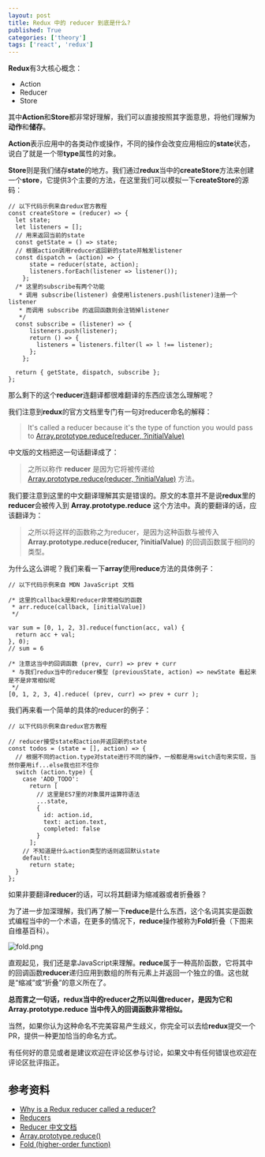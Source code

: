 ```yaml
---
layout: post
title: Redux 中的 reducer 到底是什么? 
published: True
categories: ['theory']
tags: ['react', 'redux']
---
```


**Redux**有3大核心概念：

*   Action
*   Reducer
*   Store

其中**Action**和**Store**都非常好理解，我们可以直接按照其字面意思，将他们理解为**动作**和**储存**。

<!--more-->

**Action**表示应用中的各类动作或操作，不同的操作会改变应用相应的**state**状态，说白了就是一个带**type**属性的对象。

**Store**则是我们储存**state**的地方。我们通过**redux**当中的**createStore**方法来创建一个**store**，它提供3个主要的方法，在这里我们可以模拟一下**createStore**的源码：

    // 以下代码示例来自redux官方教程
    const createStore = (reducer) => {
      let state;
      let listeners = [];
      // 用来返回当前的state
      const getState = () => state;
      // 根据action调用reducer返回新的state并触发listener
      const dispatch = (action) => {
          state = reducer(state, action);
          listeners.forEach(listener => listener());
        };
      /* 这里的subscribe有两个功能
       * 调用 subscribe(listener) 会使用listeners.push(listener)注册一个listener
       * 而调用 subscribe 的返回函数则会注销掉listener
       */
      const subscribe = (listener) => {
          listeners.push(listener);
          return () => {
            listeners = listeners.filter(l => l !== listener);
          };
        };
    
      return { getState, dispatch, subscribe };
    };
    

那么剩下的这个**reducer**连翻译都很难翻译的东西应该怎么理解呢？

我们注意到**redux**的官方文档里专门有一句对reducer命名的解释：

> It's called a reducer because it's the type of function you would pass to [Array.prototype.reduce(reducer, ?initialValue)](https://link.zhihu.com/?target=https%3A//developer.mozilla.org/en-US/docs/Web/JavaScript/Reference/Global_Objects/Array/Reduce)

中文版的文档把这一句话翻译成了：

> 之所以称作 **reducer** 是因为它将被传递给 [Array.prototype.reduce(reducer, ?initialValue)](https://link.zhihu.com/?target=https%3A//developer.mozilla.org/en-US/docs/Web/JavaScript/Reference/Global_Objects/Array/Reduce) 方法。

我们要注意到这里的中文翻译理解其实是错误的。原文的本意并不是说**redux**里的**reducer**会被传入到 **Array.prototype.reduce** 这个方法中。真的要翻译的话，应该翻译为：

> 之所以将这样的函数称之为reducer，是因为这种函数与被传入 **Array.prototype.reduce(reducer, ?initialValue)** 的回调函数属于相同的类型。

为什么这么讲呢？我们来看一下**array**使用**reduce**方法的具体例子：

    // 以下代码示例来自 MDN JavaScript 文档
    
    /* 这里的callback是和reducer非常相似的函数
     * arr.reduce(callback, [initialValue])
     */
    
    var sum = [0, 1, 2, 3].reduce(function(acc, val) {
      return acc + val;
    }, 0);
    // sum = 6
    
    /* 注意这当中的回调函数 (prev, curr) => prev + curr
     * 与我们redux当中的reducer模型 (previousState, action) => newState 看起来是不是非常相似呢
     */
    [0, 1, 2, 3, 4].reduce( (prev, curr) => prev + curr );
    

我们再来看一个简单的具体的reducer的例子：

    // 以下代码示例来自redux官方教程
    
    // reducer接受state和action并返回新的state
    const todos = (state = [], action) => {
      // 根据不同的action.type对state进行不同的操作，一般都是用switch语句来实现，当然你要用if...else我也拦不住你
      switch (action.type) {
        case 'ADD_TODO':
          return [
            // 这里是ES7里的对象展开运算符语法
            ...state,
            {
              id: action.id,
              text: action.text,
              completed: false
            }
          ];
        // 不知道是什么action类型的话则返回默认state
        default:
          return state;
      }
    };
    

如果非要翻译**reducer**的话，可以将其翻译为缩减器或者折叠器？

为了进一步加深理解，我们再了解一下**reduce**是什么东西，这个名词其实是函数式编程当中的一个术语，在更多的情况下，**reduce**操作被称为**Fold**折叠（下图来自维基百科）。

![fold.png](https://i.loli.net/2020/06/29/qH2J84ozIRNus5f.png)

直观起见，我们还是拿JavaScript来理解。**reduce**属于一种高阶函数，它将其中的回调函数**reducer**递归应用到数组的所有元素上并返回一个独立的值。这也就是“缩减”或“折叠”的意义所在了。

**总而言之一句话，redux当中的reducer之所以叫做reducer，是因为它和 Array.prototype.reduce 当中传入的回调函数非常相似。**

当然，如果你认为这种命名不完美容易产生歧义，你完全可以去给**redux**提交一个PR，提供一种更加恰当的命名方式。

有任何好的意见或者是建议欢迎在评论区参与讨论，如果文中有任何错误也欢迎在评论区批评指正。

参考资料
----

*   [Why is a Redux reducer called a reducer?](https://link.zhihu.com/?target=http%3A//stackoverflow.com/questions/40599496/why-is-a-redux-reducer-called-a-reducer)
*   [Reducers](https://link.zhihu.com/?target=http%3A//redux.js.org/docs/basics/Reducers.html)
*   [Reducer 中文文档](https://link.zhihu.com/?target=http%3A//cn.redux.js.org/docs/basics/Reducers.html)
*   [Array.prototype.reduce()](https://link.zhihu.com/?target=https%3A//developer.mozilla.org/en-US/docs/Web/JavaScript/Reference/Global_Objects/Array/Reduce)
*   [Fold (higher-order function)](https://link.zhihu.com/?target=https%3A//en.wikipedia.org/wiki/Fold_%28higher-order_function)
